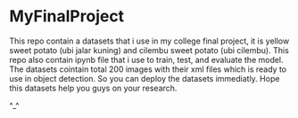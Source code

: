 # MyFinalProject
This repo contain a datasets that i use in my college final project, it is yellow sweet potato (ubi jalar kuning) and cilembu sweet potato (ubi cilembu).
This repo also contain ipynb file that i use to train, test, and evaluate the model.
<br>
The datasets cointain total 200 images with their xml files which is ready to use in object detection. So you can deploy the datasets immediatly. Hope this datasets help you guys on your research.
<br>

^_^
